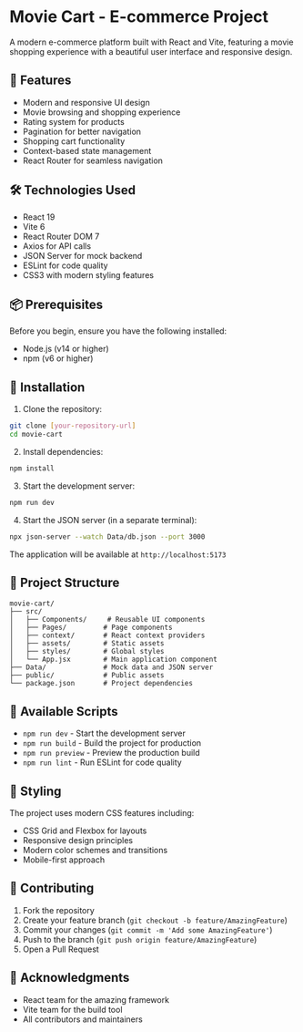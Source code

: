 # Movie Cart - E-commerce Project

A modern e-commerce platform built with React and Vite, featuring a movie shopping experience with a beautiful user interface and responsive design.

## 🚀 Features

- Modern and responsive UI design
- Movie browsing and shopping experience
- Rating system for products
- Pagination for better navigation
- Shopping cart functionality
- Context-based state management
- React Router for seamless navigation

## 🛠️ Technologies Used

- React 19
- Vite 6
- React Router DOM 7
- Axios for API calls
- JSON Server for mock backend
- ESLint for code quality
- CSS3 with modern styling features

## 📦 Prerequisites

Before you begin, ensure you have the following installed:
- Node.js (v14 or higher)
- npm (v6 or higher)

## 🔧 Installation

1. Clone the repository:
```bash
git clone [your-repository-url]
cd movie-cart
```

2. Install dependencies:
```bash
npm install
```

3. Start the development server:
```bash
npm run dev
```

4. Start the JSON server (in a separate terminal):
```bash
npx json-server --watch Data/db.json --port 3000
```

The application will be available at `http://localhost:5173`

## 📁 Project Structure

```
movie-cart/
├── src/
│   ├── Components/     # Reusable UI components
│   ├── Pages/         # Page components
│   ├── context/       # React context providers
│   ├── assets/        # Static assets
│   ├── styles/        # Global styles
│   └── App.jsx        # Main application component
├── Data/              # Mock data and JSON server
├── public/            # Public assets
└── package.json       # Project dependencies
```

## 🚀 Available Scripts

- `npm run dev` - Start the development server
- `npm run build` - Build the project for production
- `npm run preview` - Preview the production build
- `npm run lint` - Run ESLint for code quality

## 🎨 Styling

The project uses modern CSS features including:
- CSS Grid and Flexbox for layouts
- Responsive design principles
- Modern color schemes and transitions
- Mobile-first approach

## 🤝 Contributing

1. Fork the repository
2. Create your feature branch (`git checkout -b feature/AmazingFeature`)
3. Commit your changes (`git commit -m 'Add some AmazingFeature'`)
4. Push to the branch (`git push origin feature/AmazingFeature`)
5. Open a Pull Request


## 🙏 Acknowledgments

- React team for the amazing framework
- Vite team for the build tool
- All contributors and maintainers
